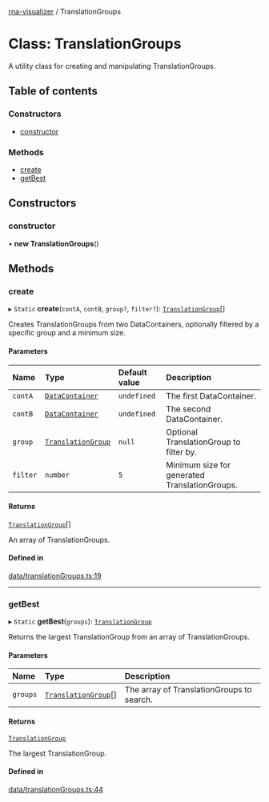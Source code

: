 [rna-visualizer](../README.md) / TranslationGroups

# Class: TranslationGroups

A utility class for creating and manipulating TranslationGroups.

## Table of contents

### Constructors

- [constructor](TranslationGroups.md#constructor)

### Methods

- [create](TranslationGroups.md#create)
- [getBest](TranslationGroups.md#getbest)

## Constructors

### constructor

• **new TranslationGroups**()

## Methods

### create

▸ `Static` **create**(`contA`, `contB`, `group?`, `filter?`): [`TranslationGroup`](TranslationGroup.md)[]

Creates TranslationGroups from two DataContainers, optionally filtered by a specific group and a minimum size.

#### Parameters

| Name | Type | Default value | Description |
| :------ | :------ | :------ | :------ |
| `contA` | [`DataContainer`](DataContainer.md) | `undefined` | The first DataContainer. |
| `contB` | [`DataContainer`](DataContainer.md) | `undefined` | The second DataContainer. |
| `group` | [`TranslationGroup`](TranslationGroup.md) | `null` | Optional TranslationGroup to filter by. |
| `filter` | `number` | `5` | Minimum size for generated TranslationGroups. |

#### Returns

[`TranslationGroup`](TranslationGroup.md)[]

An array of TranslationGroups.

#### Defined in

[data/translationGroups.ts:19](https://github.com/michalhercik/rna-visualizer/blob/febfa3b/lib/src/data/translationGroups.ts#L19)

___

### getBest

▸ `Static` **getBest**(`groups`): [`TranslationGroup`](TranslationGroup.md)

Returns the largest TranslationGroup from an array of TranslationGroups.

#### Parameters

| Name | Type | Description |
| :------ | :------ | :------ |
| `groups` | [`TranslationGroup`](TranslationGroup.md)[] | The array of TranslationGroups to search. |

#### Returns

[`TranslationGroup`](TranslationGroup.md)

The largest TranslationGroup.

#### Defined in

[data/translationGroups.ts:44](https://github.com/michalhercik/rna-visualizer/blob/febfa3b/lib/src/data/translationGroups.ts#L44)
